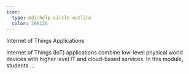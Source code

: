 ```yaml
---
icon:
  type: mdi:help-circle-outline
  color: 398126
---
```

Internet of Things Applications

Internet of Things (IoT) applications combine low-level physical world devices with higher level IT and cloud-based services. In this module, students ... 

